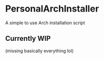 # PersonalArchInstaller

A simple to use Arch installation script

## Currently WIP

(missing basically everything lol)
